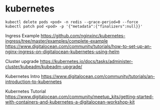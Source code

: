 # kubernetes

```
kubectl delete pods <pod> -n redis --grace-period=0 --force
kubectl patch pod <pod> -p '{"metadata":{"finalizers":null}}'
```


Ingress Example
https://github.com/nginxinc/kubernetes-ingress/tree/master/examples/complete-example
https://www.digitalocean.com/community/tutorials/how-to-set-up-an-nginx-ingress-on-digitalocean-kubernetes-using-helm

Cluster upgrade
https://kubernetes.io/docs/tasks/administer-cluster/kubeadm/kubeadm-upgrade/

Kubernetes Intro
https://www.digitalocean.com/community/tutorials/an-introduction-to-kubernetes

Kubernetes Tutorial
https://www.digitalocean.com/community/meetup_kits/getting-started-with-containers-and-kubernetes-a-digitalocean-workshop-kit

